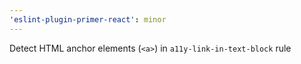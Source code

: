 ```yaml
---
'eslint-plugin-primer-react': minor
---
```


Detect HTML anchor elements (`<a>`) in `a11y-link-in-text-block` rule
